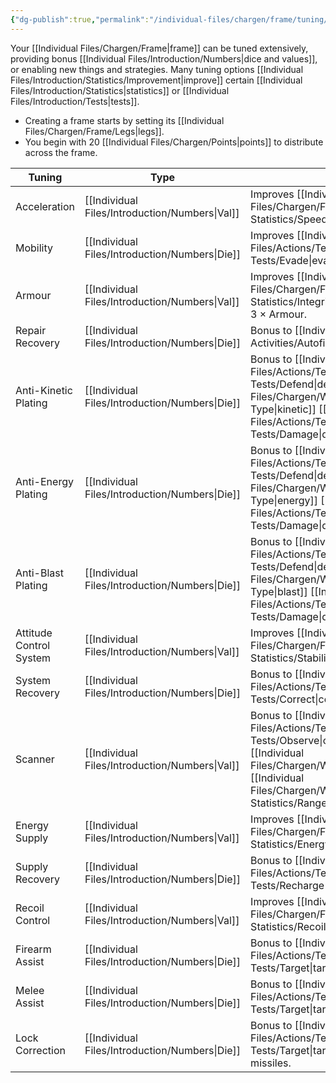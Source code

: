 ```yaml
---
{"dg-publish":true,"permalink":"/individual-files/chargen/frame/tuning/"}
---
```


Your [[Individual Files/Chargen/Frame\|frame]] can be tuned extensively, providing bonus [[Individual Files/Introduction/Numbers\|dice and values]], or enabling new things and strategies. Many tuning options [[Individual Files/Introduction/Statistics/Improvement\|improve]] certain [[Individual Files/Introduction/Statistics\|statistics]] or [[Individual Files/Introduction/Tests\|tests]].
* Creating a frame starts by setting its [[Individual Files/Chargen/Frame/Legs\|legs]].
* You begin with 20 [[Individual Files/Chargen/Points\|points]] to distribute across the frame.

| Tuning                  | Type              | Use Case                                                                                |
| ----------------------- | ----------------- | --------------------------------------------------------------------------------------- |
| Acceleration            | [[Individual Files/Introduction/Numbers\|Val]] | Improves [[Individual Files/Chargen/Frame/Frame Statistics/Speed\|speed]].                                                             |
| Mobility                | [[Individual Files/Introduction/Numbers\|Die]] | Improves [[Individual Files/Actions/Tests/Opposition Tests/Evade\|evasion]].                                                           |
| Armour                  | [[Individual Files/Introduction/Numbers\|Val]] | Improves [[Individual Files/Chargen/Frame/Frame Statistics/Integrity\|integrity]], at the rate of 3 × Armour.                          |
| Repair Recovery         | [[Individual Files/Introduction/Numbers\|Die]] | Bonus to [[Individual Files/Actions/Token Activities/Autofix\|repair]].                                                          |
| Anti-Kinetic Plating    | [[Individual Files/Introduction/Numbers\|Die]] | Bonus to [[Individual Files/Actions/Tests/Opposition Tests/Defend\|defence]] against [[Individual Files/Chargen/Weapons/Damage Type\|kinetic]] [[Individual Files/Actions/Tests/Opposition Tests/Damage\|damage]].  |
| Anti-Energy Plating     | [[Individual Files/Introduction/Numbers\|Die]] | Bonus to [[Individual Files/Actions/Tests/Opposition Tests/Defend\|defence]] against [[Individual Files/Chargen/Weapons/Damage Type\|energy]] [[Individual Files/Actions/Tests/Opposition Tests/Damage\|damage]].   |
| Anti-Blast Plating      | [[Individual Files/Introduction/Numbers\|Die]] | Bonus to [[Individual Files/Actions/Tests/Opposition Tests/Defend\|defence]] against [[Individual Files/Chargen/Weapons/Damage Type\|blast]] [[Individual Files/Actions/Tests/Opposition Tests/Damage\|damage]].    |
| Attitude Control System | [[Individual Files/Introduction/Numbers\|Val]] | Improves [[Individual Files/Chargen/Frame/Frame Statistics/Stability\|stability]].                                                     |
| System Recovery         | [[Individual Files/Introduction/Numbers\|Die]] | Bonus to [[Individual Files/Actions/Tests/Opposition Tests/Correct\|correction]].                                                      |
| Scanner                 | [[Individual Files/Introduction/Numbers\|Val]] | Bonus to [[Individual Files/Actions/Tests/Opposition Tests/Observe\|observation]]. Multiplies [[Individual Files/Chargen/Weapons/Weapons\|weapon]] [[Individual Files/Chargen/Weapons/Weapon Statistics/Range\|ranges]]. |
| Energy Supply           | [[Individual Files/Introduction/Numbers\|Val]] | Improves [[Individual Files/Chargen/Frame/Frame Statistics/Energy\|energy]].                                                           |
| Supply Recovery         | [[Individual Files/Introduction/Numbers\|Die]] | Bonus to [[Individual Files/Actions/Tests/Opposition Tests/Recharge\|recharge]].                                                       |
| Recoil Control          | [[Individual Files/Introduction/Numbers\|Val]] | Improves [[Individual Files/Chargen/Frame/Frame Statistics/Recoil\|recoil]].                                                           |
| Firearm Assist          | [[Individual Files/Introduction/Numbers\|Die]] | Bonus to [[Individual Files/Actions/Tests/Mark Tests/Target\|targeting]] with guns.                                              |
| Melee Assist            | [[Individual Files/Introduction/Numbers\|Die]] | Bonus to [[Individual Files/Actions/Tests/Mark Tests/Target\|targeting]] with melee.                                             |
| Lock Correction         | [[Individual Files/Introduction/Numbers\|Die]] | Bonus to [[Individual Files/Actions/Tests/Mark Tests/Target\|targeting]] of drones and missiles.                                 |
